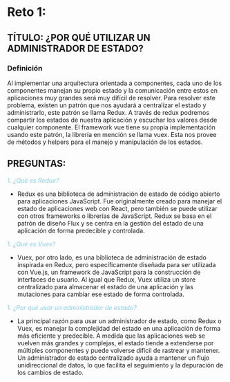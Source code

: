 # Reto 1:
## TÍTULO: ¿POR QUÉ UTILIZAR UN ADMINISTRADOR DE ESTADO?

###  Definición

Al implementar una arquitectura orientada a componentes, cada uno de los
componentes manejan su propio estado y la comunicación entre estos en aplicaciones
muy grandes será muy difícil de resolver.
Para resolver este problema, existen un patrón que nos ayudará a centralizar el estado
y administrarlo, este patrón se llama Redux.
A través de redux podremos compartir los estados de nuestra aplicación y escuchar los
valores desde cualquier componente.
El framework vue tiene su propia implementación usando este patrón, la librería en
mención se llama vuex.
Esta nos provee de métodos y helpers para el manejo y manipulación de los estados.

## PREGUNTAS:

<span style="color:skyblue">1. *¿Qué es Redux?*</span>

- Redux es una biblioteca de administración de estado de código abierto para aplicaciones JavaScript. Fue originalmente creado para manejar el estado de aplicaciones web con React, pero también se puede utilizar con otros frameworks o librerías de JavaScript. Redux se basa en el patrón de diseño Flux y se centra en la gestión del estado de una aplicación de forma predecible y controlada.


<span style="color:skyblue">1. *¿Qué es Vuex?*</span>

- Vuex, por otro lado, es una biblioteca de administración de estado inspirada en Redux, pero específicamente diseñada para ser utilizada con Vue.js, un framework de JavaScript para la construcción de interfaces de usuario. Al igual que Redux, Vuex utiliza un store centralizado para almacenar el estado de una aplicación y las mutaciones para cambiar ese estado de forma controlada.


<span style="color:skyblue">1. *¿Por qué usar un administrador de estado?*</span>

- La principal razón para usar un administrador de estado, como Redux o Vuex, es manejar la complejidad del estado en una aplicación de forma más eficiente y predecible. A medida que las aplicaciones web se vuelven más grandes y complejas, el estado tiende a extenderse por múltiples componentes y puede volverse difícil de rastrear y mantener. Un administrador de estado centralizado ayuda a mantener un flujo unidireccional de datos, lo que facilita el seguimiento y la depuración de los cambios de estado. 





